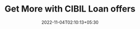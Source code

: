 ---
title: "Get More with CIBIL Loan offers"
date: 2022-11-04T02:10:13+05:30

layout: article
Category: watch-n-listen
thumbnail: "/images/dynamic-images/video-thumbnail-2.png"
mp4Link: "videos/download-now.mp4"
webmLink: "videos/download-now.webm"
---